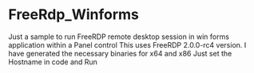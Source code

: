 # FreeRdp_Winforms
Just a sample to run FreeRDP remote desktop session in win forms application within a Panel control
This uses FreeRDP 2.0.0-rc4 version. I have generated the necessary binaries for x64 and x86
Just set the Hostname in code and Run
